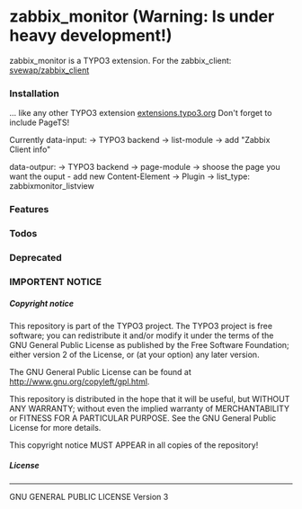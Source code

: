 # zabbix_monitor (Warning: Is under heavy development!)
zabbix_monitor is a TYPO3 extension.
For the zabbix_client: [svewap/zabbix_client](https://github.com/svewap/zabbix_client "TYPO3 Zabbix Client")

### Installation
... like any other TYPO3 extension [extensions.typo3.org](https://extensions.typo3.org/ "TYPO3 Extension Repository")
Don't forget to include PageTS!

Currently
data-input:
-> TYPO3 backend -> list-module -> add "Zabbix Client info"

data-outpur:
-> TYPO3 backend -> page-module -> shoose the page you want the ouput - add new Content-Element -> Plugin -> list_type: zabbixmonitor_listview


### Features

### Todos

### Deprecated

### IMPORTENT NOTICE

##### Copyright notice

This repository is part of the TYPO3 project. The TYPO3 project is
free software; you can redistribute it and/or modify
it under the terms of the GNU General Public License as published by
the Free Software Foundation; either version 2 of the License, or
(at your option) any later version.

The GNU General Public License can be found at
http://www.gnu.org/copyleft/gpl.html.

This repository is distributed in the hope that it will be useful,
but WITHOUT ANY WARRANTY; without even the implied warranty of
MERCHANTABILITY or FITNESS FOR A PARTICULAR PURPOSE.  See the
GNU General Public License for more details.

This copyright notice MUST APPEAR in all copies of the repository!

##### License
----
GNU GENERAL PUBLIC LICENSE Version 3
